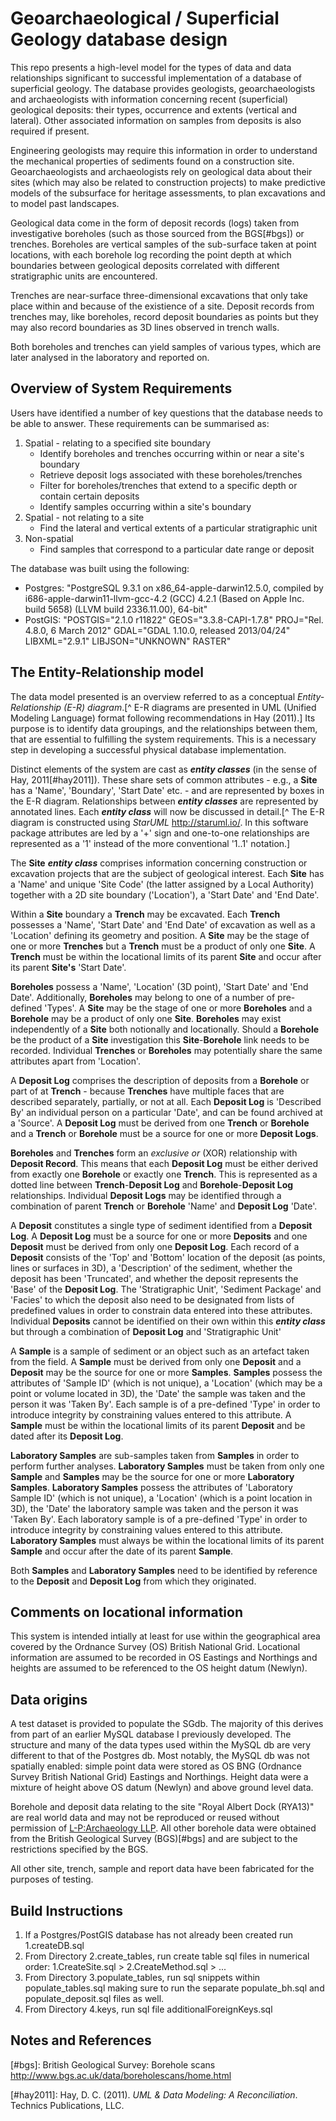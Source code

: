 # Geoarchaeological / Superficial Geology database design

This repo presents a high-level model for the types of data and data relationships significant to successful implementation of a database of superficial geology. The database provides geologists, geoarchaeologists and archaeologists with information concerning recent (superficial) geological deposits: their types, occurrence and extents (vertical and lateral). Other associated information on samples from deposits is also required if present.

Engineering geologists may require this information in order to understand the mechanical properties of sediments found on a construction site. Geoarchaeologists and archaeologists rely on geological data about their sites (which may also be related to construction projects) to make predictive models of the subsurface for heritage assessments, to plan excavations and to model past landscapes. 

Geological data come in the form of deposit records (logs) taken from investigative boreholes (such as those sourced from the BGS[#bgs]) or trenches. Boreholes are vertical samples of the sub-surface taken at point locations, with each borehole log recording the point depth at which boundaries between geological deposits correlated with different stratigraphic units are encountered. 

Trenches are near-surface three-dimensional excavations that only take place within and because of the existience of a site. Deposit records from trenches may, like boreholes, record deposit boundaries as points but they may also record boundaries as 3D lines observed in trench walls.

Both boreholes and trenches can yield samples of various types, which are later analysed in the laboratory and reported on.


## Overview of System Requirements

Users have identified a number of key questions that the database needs to be able to answer. These requirements can be summarised as:

1. Spatial - relating to a specified site boundary
    * Identify boreholes and trenches occurring within or near a site's boundary
    * Retrieve deposit logs associated with these boreholes/trenches
    * Filter for boreholes/trenches that extend to a specific depth or contain certain deposits
    * Identify samples occurring within a site's boundary
2. Spatial - not relating to a site
    * Find the lateral and vertical extents of a particular stratigraphic unit
3. Non-spatial
    * Find samples that correspond to a particular date range or deposit

The database was built using the following:

* Postgres: "PostgreSQL 9.3.1 on x86_64-apple-darwin12.5.0, compiled by i686-apple-darwin11-llvm-gcc-4.2 (GCC) 4.2.1 (Based on Apple Inc. build 5658) (LLVM build 2336.11.00), 64-bit"
* PostGIS: "POSTGIS="2.1.0 r11822" GEOS="3.3.8-CAPI-1.7.8" PROJ="Rel. 4.8.0, 6 March 2012" GDAL="GDAL 1.10.0, released 2013/04/24" LIBXML="2.9.1" LIBJSON="UNKNOWN" RASTER"

## The Entity-Relationship model

The data model presented is an overview referred to as a conceptual *Entity-Relationship (E-R) diagram*.[^ E-R diagrams are presented in UML (Unified Modeling Language) format following recommendations in Hay (2011).] Its purpose is to identify data groupings, and the relationships between them, that are essential to fulfilling the system requirements. This is a necessary step in developing a successful physical database implementation.

Distinct elements of the system are cast as ***entity classes*** (in the sense of Hay, 2011[#hay2011]). These share sets of common attributes - e.g., a **Site** has a 'Name', 'Boundary', 'Start Date' etc. - and are represented by boxes in the E-R diagram. Relationships between ***entity classes*** are represented by annotated lines. Each ***entity class*** will now be discussed in detail.[^ The E-R diagram is constructed using *StarUML* <http://staruml.io/>. In this software package attributes are led by a '+' sign and one-to-one relationships are represented as a '1' instead of the more conventional '1..1' notation.]

The **Site** ***entity class*** comprises information concerning construction or excavation projects that are the subject of geological interest. Each **Site** has a 'Name' and unique 'Site Code' (the latter assigned by a Local Authority) together with a 2D site boundary ('Location'), a 'Start Date' and 'End Date'. 

Within a **Site** boundary a **Trench** may be excavated. Each **Trench** possesses a 'Name', 'Start Date' and 'End Date' of excavation as well as a 'Location' defining its geometry and position. A **Site** may be the stage of one or more **Trenches** but a **Trench** must be a product of only one **Site**. A **Trench** must be within the locational limits of its parent **Site** and occur after its parent **Site's** 'Start Date'. 

**Boreholes** possess a 'Name', 'Location' (3D point), 'Start Date' and 'End Date'. Additionally, **Boreholes** may belong to one of a number of pre-defined 'Types'. A **Site** may be the stage of one or more **Boreholes** and a **Borehole** may be a product of only one **Site**. **Boreholes** may exist independently of a **Site** both notionally and locationally. Should a **Borehole** be the product of a **Site** investigation this **Site**-**Borehole** link needs to be recorded. Individual **Trenches** or **Boreholes** may potentially share the same attributes apart from 'Location'. 

A **Deposit Log** comprises the description of deposits from a **Borehole** or part of at **Trench** - because **Trenches** have multiple faces that are described separately, partially, or not at all. Each **Deposit Log** is 'Described By' an individual person on a particular 'Date', and can be found archived at a 'Source'. A **Deposit Log** must be derived from one **Trench** or **Borehole** and a **Trench** or **Borehole** must be a source for one or more **Deposit Logs**.

**Boreholes** and **Trenches** form an *exclusive or* (XOR) relationship with **Deposit Record**. This means that each **Deposit Log** must be either derived from exactly one **Borehole** or exactly one **Trench**. This is represented as a dotted line between **Trench**-**Deposit Log** and **Borehole**-**Deposit Log** relationships. Individual **Deposit Logs** may be identified through a combination of parent **Trench** or **Borehole** 'Name' and **Deposit Log** 'Date'.

A **Deposit** constitutes a single type of sediment identified from a **Deposit Log**. A **Deposit Log** must be a source for one or more **Deposits** and one **Deposit** must be derived from only one **Deposit Log**. Each record of a **Deposit** consists of the 'Top' and 'Bottom' location of the deposit (as points, lines or surfaces in 3D), a 'Description' of the sediment, whether the deposit has been 'Truncated', and whether the deposit represents the 'Base' of the **Deposit Log**. The 'Stratigraphic Unit', 'Sediment Package' and 'Facies' to which the deposit also need to be designated from lists of predefined values in order to constrain data entered into these attributes. Individual **Deposits** cannot be identified on their own within this ***entity class*** but through a combination of **Deposit Log** and 'Stratigraphic Unit'

A **Sample** is a sample of sediment or an object such as an artefact taken from the field. A **Sample** must be derived from only one **Deposit** and a **Deposit** may be the source for one or more **Samples**. **Samples** possess the attributes of 'Sample ID' (which is not unique), a 'Location' (which may be a point or volume located in 3D), the 'Date' the sample was taken and the person it was 'Taken By'. Each sample is of a pre-defined 'Type' in order to introduce integrity by constraining values entered to this attribute. A **Sample** must be within the locational limits of its parent **Deposit** and be dated after its **Deposit Log**.

**Laboratory Samples** are sub-samples taken from **Samples** in order to perform further analyses. **Laboratory Samples** must be taken from only one **Sample** and **Samples** may be the source for one or more **Laboratory Samples**. **Laboratory Samples** possess the attributes of 'Laboratory Sample ID' (which is not unique), a 'Location' (which is a point location in 3D), the 'Date' the laboratory sample was taken and the person it was 'Taken By'. Each laboratory sample is of a pre-defined 'Type' in order to introduce integrity by constraining values entered to this attribute. **Laboratory Samples** must always be within the locational limits of its parent **Sample** and occur after the date of its parent **Sample**.

Both **Samples** and **Laboratory Samples** need to be identified by reference to the **Deposit** and **Deposit Log** from which they originated.

## Comments on locational information

This system is intended intially at least for use within the geographical area covered by the Ordnance Survey (OS) British National Grid. Locational information are assumed to be recorded in OS Eastings and Northings and heights are assumed to be referenced to the OS height datum (Newlyn).

## Data origins

A test dataset is provided to populate the SGdb. The majority of this derives from part of an earlier MySQL database I previously developed. The structure and many of the data types used within the MySQL db are very different to that of the Postgres db. Most notably, the MySQL db was not spatially enabled: simple point data were stored as OS BNG (Ordnance Survey British National Grid) Eastings and Northings. Height data were a mixture of height above OS datum (Newlyn) and above ground level data. 

Borehole and deposit data relating to the site "Royal Albert Dock (RYA13)" are real world data and may not be reproduced or reused without permission of [L-P:Archaeology LLP](http://www.lparchaeology.com/). All other borehole data were obtained from the British Geological Survey (BGS)[#bgs] and are subject to the restrictions specified by the BGS.

All other site, trench, sample and report data have been fabricated for the purposes of testing.

## Build Instructions

1. If a Postgres/PostGIS database has not already been created run 1.createDB.sql
2. From Directory 2.create_tables, run create table sql files in numerical order: 1.CreateSite.sql > 2.CreateMethod.sql > ...
3. From Directory 3.populate_tables, run sql snippets within populate_tables.sql making sure to run the separate populate_bh.sql and populate_deposit.sql files as well.
4. From Directory 4.keys, run sql file additionalForeignKeys.sql

## Notes and References

[#bgs]: British Geological Survey: Borehole scans <http://www.bgs.ac.uk/data/boreholescans/home.html> 

[#hay2011]: Hay, D. C. (2011). *UML & Data Modeling: A Reconciliation*. Technics Publications, LLC.

